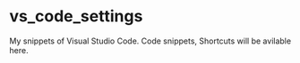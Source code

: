 # vs_code_settings
My snippets of Visual Studio Code. Code snippets, Shortcuts will be avilable here.
